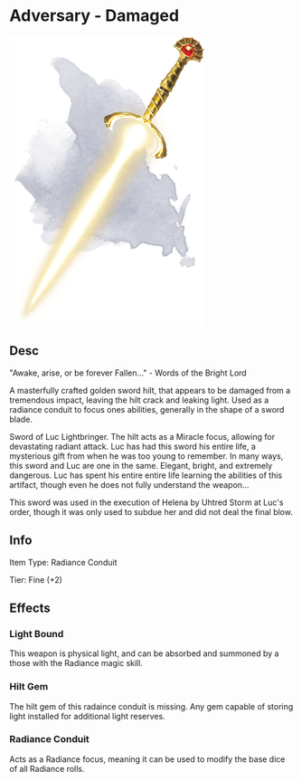 # Adversary - Damaged

![Copyrighted Image](Adversary.png)

## Desc

"Awake, arise, or be forever Fallen…" - Words of the Bright Lord

A masterfully crafted golden sword hilt, that appears to be damaged from a tremendous impact, leaving the hilt crack and leaking light. Used as a radiance conduit to focus ones abilities, generally in the shape of a sword blade.

Sword of Luc Lightbringer. The hilt acts as a Miracle focus, allowing for devastating radiant attack. Luc has had this sword his entire life, a mysterious gift from when he was too young to remember. In many ways, this sword and Luc are one in the same. Elegant, bright, and extremely dangerous. Luc has spent his entire entire life learning the abilities of this artifact, though even he does not fully understand the weapon…

This sword was used in the execution of Helena by Uhtred Storm at Luc's order, though it was only used to subdue her and did not deal the final blow.


## Info

Item Type: Radiance Conduit

Tier: Fine (+2)


## Effects

### Light Bound

This weapon is physical light, and can be absorbed and summoned by a those with the Radiance magic skill.

### Hilt Gem

The hilt gem of this radaince conduit is missing. Any gem capable of storing light installed for additional light reserves.

### Radiance Conduit
Acts as a Radiance focus, meaning it can be used to modify the base dice of all Radiance rolls.
